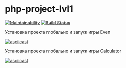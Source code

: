 # php-project-lvl1
[![Maintainability](https://api.codeclimate.com/v1/badges/9573ebdbffc4c3e6c468/maintainability)](https://codeclimate.com/github/Cabyca/php-project-lvl1-1/maintainability)
[![Build Status](https://travis-ci.org/Cabyca/php-project-lvl1.svg?branch=master)](https://travis-ci.org/Cabyca/php-project-lvl1)

Установка проекта глобально и запуск игры Even

[![asciicast](https://asciinema.org/a/0qtIBl5DyAIj4SeUXi7oSo64H.svg)](https://asciinema.org/a/0qtIBl5DyAIj4SeUXi7oSo64H)

Установка проекта глобально и запуск игры Calculator

[![asciicast](https://asciinema.org/a/Xw6Qlz6hoRrmmFNlOkSyV4I8Z.svg)](https://asciinema.org/a/Xw6Qlz6hoRrmmFNlOkSyV4I8Z)

